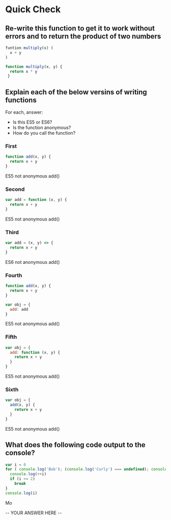 # Quick Check

## Re-write this function to get it to work without errors and to return the product of two numbers

```js
funtion multiply(x) (
  x + y
)
```

```js
function multiply(x, y) {
  return x * y
 }
```
## Explain each of the below versins of writing functions

For each, answer:
- Is this ES5 or ES6?
- Is the function anonymous?
- How do you call the function?

### First

```js
function add(x, y) {
  return x + y
}
```

ES5
not anonymous
add()

### Second

```js
var add = function (x, y) {
  return x + y
}
```

ES5
not anonymous
add()

### Third

```js
var add = (x, y) => {
  return x + y
}
```

ES6
not anonymous
add()

### Fourth

```js
function add(x, y) {
  return x + y
}

var obj = {
  add: add
}
```

ES5
not anonymous
add()

### Fifth

```js
var obj = {
  add: function (x, y) {
    return x + y
  }
}
```

ES5
not anonymous
add()

### Sixth

```js
var obj = {
  add(x, y) {
    return x + y
  }
}
```

ES5
not anonymous
add()

## What does the following code output to the console?

```js
var i = 0
for ( console.log('Bob'); (console.log('Curly') === undefined); console('Mo') ) { 
  console.log(++i)
  if (i >= 2)
    break
}
console.log(i)
```

Mo

-- YOUR ANSWER HERE --

